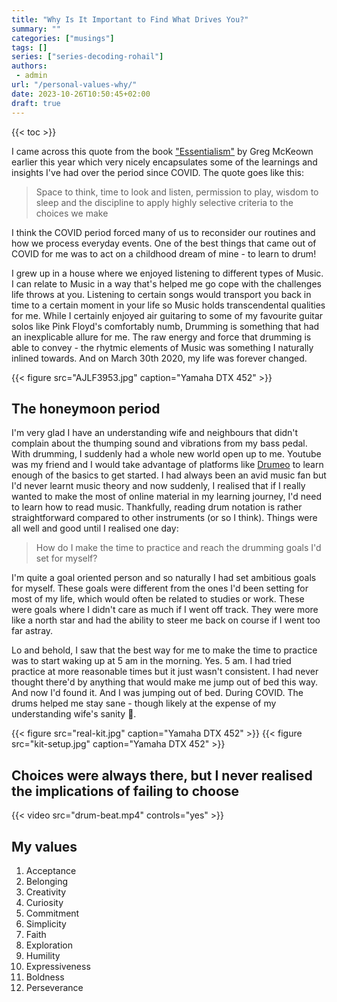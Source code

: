 ```yaml
---
title: "Why Is It Important to Find What Drives You?"
summary: ""
categories: ["musings"]
tags: []
series: ["series-decoding-rohail"]
authors:
 - admin
url: "/personal-values-why/"
date: 2023-10-26T10:50:45+02:00
draft: true
---
```


{{< toc >}}

I came across this quote from the book ["Essentialism"](https://www.amazon.com/Essentialism-Greg-McKeown-audiobook/dp/B00IWYP5NI/ref=sr_1_1?crid=RZC41UQUFCF6&keywords=essentialism&qid=1698311094&s=books&sprefix=essentialism%2Cstripbooks-intl-ship%2C150&sr=1-1) 
by Greg McKeown earlier this year which very nicely encapsulates some of the 
learnings and insights I've had over the period since COVID. The quote goes like 
this:

> Space to think, time to look and listen, permission to play, wisdom to sleep and the discipline to apply highly selective criteria to the choices we make

I think the COVID period forced many of us to reconsider our routines and how 
we process everyday events. One of the best things that came out of COVID for 
me was to act on a childhood dream of mine - to learn to drum! 

I grew up in a house where we enjoyed listening to different types of Music. I 
can relate to Music in a way that's helped me go cope with the challenges life 
throws at you. Listening to certain songs would transport you back in time to a
certain moment in your life so Music holds transcendental qualities for me. While 
I certainly enjoyed air guitaring to some of my favourite guitar solos like Pink 
Floyd's comfortably numb, Drumming is something that had an inexplicable allure 
for me. The raw energy and force that drumming is able to convey - the rhytmic 
elements of Music was something I naturally inlined towards. And on March 30th 
2020, my life was forever changed.

{{< figure src="AJLF3953.jpg" caption="Yamaha DTX 452"  >}}

## The honeymoon period

I'm very glad I have an understanding wife and neighbours that didn't complain 
about the thumping sound and vibrations from my bass pedal. With drumming, I 
suddenly had a whole new world open up to me. Youtube was my friend and I would 
take advantage of platforms like [Drumeo](www.drumeo.com) to learn enough of 
the basics to get started. I had always been an avid music fan but I'd never 
learnt music theory and now suddenly, I realised that if I really wanted to make 
the most of online material in my learning journey, I'd need to learn how to read 
music. Thankfully, reading drum notation is rather straightforward compared to 
other instruments (or so I think). Things were all well and good until I realised
one day:

> How do I make the time to practice and reach the drumming goals I'd set for myself?

I'm quite a goal oriented person and so naturally I had set ambitious goals for 
myself. These goals were different from the ones I'd been setting for most of 
my life, which would often be related to studies or work. These were goals where 
I didn't care as much if I went off track. They were more like a north star and 
had the ability to steer me back on course if I went too far astray.

Lo and behold, I saw that the best way for me to make the time to practice was 
to start waking up at 5 am in the morning. Yes. 5 am. I had tried practice 
at more reasonable times but it just wasn't consistent. I had never thought 
there'd by anything that would make me jump out of bed this way. And now I'd 
found it. And I was jumping out of bed. During COVID. The drums helped me stay 
sane - though likely at the expense of my understanding wife's sanity 🤣.

{{< figure src="real-kit.jpg" caption="Yamaha DTX 452"  >}}
{{< figure src="kit-setup.jpg" caption="Yamaha DTX 452"  >}}

## Choices were always there, but I never realised the implications of failing to choose

{{< video src="drum-beat.mp4" controls="yes" >}}

## My values

1. Acceptance
2. Belonging
3. Creativity 
4. Curiosity 
5. Commitment
6. Simplicity 
7. Faith
8. Exploration
9. Humility
10. Expressiveness
11. Boldness
12. Perseverance